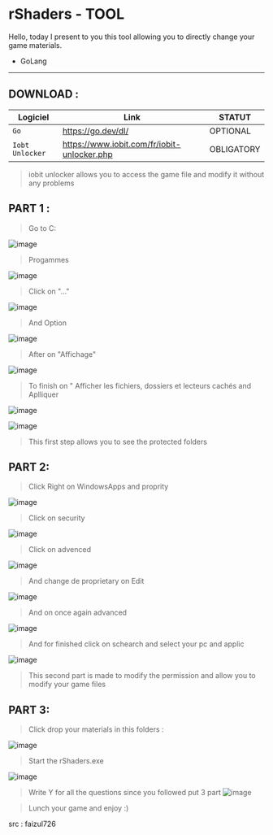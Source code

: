 # rShaders - TOOL

Hello, today I present to you this tool allowing you to directly change your game materials.

- GoLang

--------------------------------------------------------

## DOWNLOAD :


| Logiciel                       | Link     | STATUT                                               
|--------------------------------|-------------------------------------------------------------------|-------
| `Go`            | https://go.dev/dl/ | OPTIONAL
| `Iobt Unlocker`     | https://www.iobit.com/fr/iobit-unlocker.php | OBLIGATORY

> iobit unlocker allows you to access the game file and modify it without any problems

## PART 1 :
> Go to C:

 ![image](https://github.com/user-attachments/assets/70a06714-0ee6-4937-88af-d6466b8aabda)

> Progammes

![image](https://github.com/user-attachments/assets/ae142852-9815-4dfc-a24e-db094e2880e4)

> Click on "..."

 ![image](https://github.com/user-attachments/assets/d7b4d360-46ac-4eec-aec3-a7e955c9c315)

>And Option

 ![image](https://github.com/user-attachments/assets/9b1bfde6-6f20-4cf7-8ae5-a7e6b34b8644)

>After on "Affichage"

![image](https://github.com/user-attachments/assets/6d4d271e-c83e-4218-b24e-e53889963803)

> To finish on " Afficher les fichiers, dossiers et lecteurs cachés and Aplliquer

 ![image](https://github.com/user-attachments/assets/92fefd56-89a2-4f70-a86e-158550053e8c)

 ![image](https://github.com/user-attachments/assets/ee61a3a3-0dce-43dc-b552-d666cf4bc247)

> This first step allows you to see the protected folders

## PART 2:

> Click Right on WindowsApps and proprity

![image](https://github.com/user-attachments/assets/09f9174c-75f1-40d4-a2af-158a54b21c08)

> Click on security

 ![image](https://github.com/user-attachments/assets/45596c6b-02bd-4a14-b80e-5a4da92b0b57)

> Click on advenced

![image](https://github.com/user-attachments/assets/1bf88ca8-e13a-48a4-9f0a-1496083821f6)

> And change de proprietary on Edit

![image](https://github.com/user-attachments/assets/63c4a14e-3af1-435a-9369-54ced453e5c2)

> And  on once again advanced

![image](https://github.com/user-attachments/assets/bd834eae-5ee9-4c71-8381-f46b93547328)

> And for finished click on schearch and select your pc and applic

![image](https://github.com/user-attachments/assets/c172a522-aa3f-471c-b15e-45f9fd45716b)


> This second part is made to modify the permission and allow you to modify your game files

## PART 3:

> Click drop your materials in this folders :

 ![image](https://github.com/user-attachments/assets/1fb2c0e5-cc5b-4a46-91ed-547c2367a31e)

> Start the rShaders.exe

![image](https://github.com/user-attachments/assets/f4e34210-041c-4afd-8279-4ff5af2b24ac)

> Write Y for all the questions since you followed put 3 part
![image](https://github.com/user-attachments/assets/b7c7d0f7-af59-42b5-aff4-722ee46be719)

> Lunch your game and enjoy :)

src : faizul726
